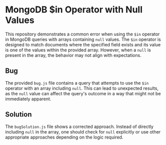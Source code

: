 # MongoDB $in Operator with Null Values

This repository demonstrates a common error when using the `$in` operator in MongoDB queries with arrays containing `null` values.  The `$in` operator is designed to match documents where the specified field exists and its value is one of the values within the provided array. However, when a `null` is present in the array, the behavior may not align with expectations.

## Bug
The provided `bug.js` file contains a query that attempts to use the `$in` operator with an array including `null`. This can lead to unexpected results, as the `null` value can affect the query's outcome in a way that might not be immediately apparent. 

## Solution
The `bugSolution.js` file shows a corrected approach. Instead of directly including `null` in the array, one should check for `null` explicitly or use other appropriate approaches depending on the logic required.